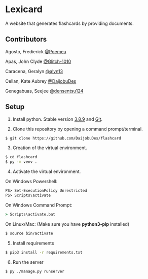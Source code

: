 # Lexicard
A website that generates flashcards by providing documents.

## Contributors

Agosto, Fredierick [@Poemeu](https://github.com/Poemeu)

Apas, John Clyde [@Glitch-1010](https://github.com/Glitch-1010)

Caracena, Geralyn [@alyn13](https://github.com/alyn13)

Cellan, Kate Aubrey [@DaijobuDes](https://github.com/DaijobuDes)

Genegabuas, Seejee [@densentsu124](https://github.com/densentsu124)

## Setup
1. Install python. Stable version [3.8.9](https://www.python.org/downloads/release/python-389/) and [Git](https://git-scm.com/downloads).

2. Clone this repository by opening a command prompt/terminal.
```bash
$ git clone https://github.com/DaijobuDes/flashcard
```

3. Creation of the virtual environment.
```sh
$ cd flashcard
$ py -m venv .
```

4. Activate the virtual environment.

On Windows Powershell:
```ps
PS> Set-ExecutionPolicy Unrestricted
PS> Scripts\activate
```

On Windows Command Prompt:
```cmd
> Scripts\activate.bat
```

On Linux/Mac: (Make sure you have **python3-pip** installed)
```sh
$ source bin/activate
```

5. Install requirements
```sh
$ pip3 install -r requirements.txt
```

6. Run the server
```sh
$ py ./manage.py runserver
```

